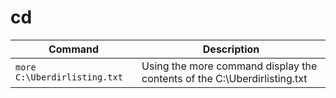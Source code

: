 # cd

| **Command** | **Description** |
|-------------|-----------------|
| `more C:\Uberdirlisting.txt` | Using the more  command display the contents of the C:\Uberdirlisting.txt |